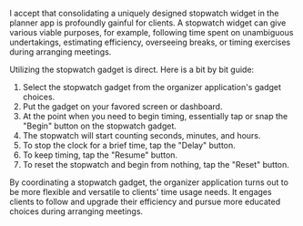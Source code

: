I accept that consolidating a uniquely designed stopwatch widget in the planner app is profoundly gainful for clients. A stopwatch widget can give various viable purposes, for example, following time spent on unambiguous undertakings, estimating efficiency, overseeing breaks, or timing exercises during arranging meetings.

Utilizing the stopwatch gadget is direct. Here is a bit by bit guide:

1. Select the stopwatch gadget from the organizer application's gadget choices.
2. Put the gadget on your favored screen or dashboard.
3. At the point when you need to begin timing, essentially tap or snap the "Begin" button on the stopwatch gadget.
4. The stopwatch will start counting seconds, minutes, and hours.
5. To stop the clock for a brief time, tap the "Delay" button.
6. To keep timing, tap the "Resume" button.
7. To reset the stopwatch and begin from nothing, tap the "Reset" button.

By coordinating a stopwatch gadget, the organizer application turns out to be more flexible and versatile to clients' time usage needs. It engages clients to follow and upgrade their efficiency and pursue more educated choices during arranging meetings.